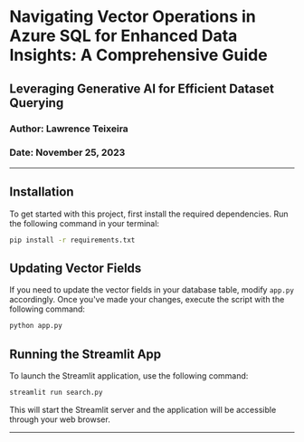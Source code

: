 # Navigating Vector Operations in Azure SQL for Enhanced Data Insights: A Comprehensive Guide 

## Leveraging Generative AI for Efficient Dataset Querying

### Author: Lawrence Teixeira
### Date: November 25, 2023

---

## Installation

To get started with this project, first install the required dependencies. Run the following command in your terminal:

```bash
pip install -r requirements.txt
```

## Updating Vector Fields

If you need to update the vector fields in your database table, modify `app.py` accordingly. Once you've made your changes, execute the script with the following command:

```bash
python app.py
```

## Running the Streamlit App

To launch the Streamlit application, use the following command:

```bash
streamlit run search.py
```

This will start the Streamlit server and the application will be accessible through your web browser.

---
